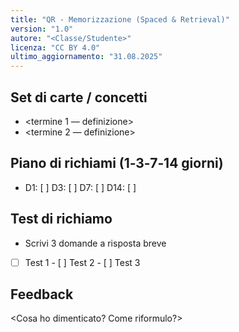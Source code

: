 ```yaml
---
title: "QR - Memorizzazione (Spaced & Retrieval)"
version: "1.0"
autore: "<Classe/Studente>"
licenza: "CC BY 4.0"
ultimo_aggiornamento: "31.08.2025"
---
```


## Set di carte / concetti
- <termine 1 — definizione>
- <termine 2 — definizione>

## Piano di richiami (1‑3‑7‑14 giorni)
- D1: [ ] D3: [ ] D7: [ ] D14: [ ]

## Test di richiamo
- Scrivi 3 domande a risposta breve
- [ ] Test 1 - [ ] Test 2 - [ ] Test 3

## Feedback
<Cosa ho dimenticato? Come riformulo?>